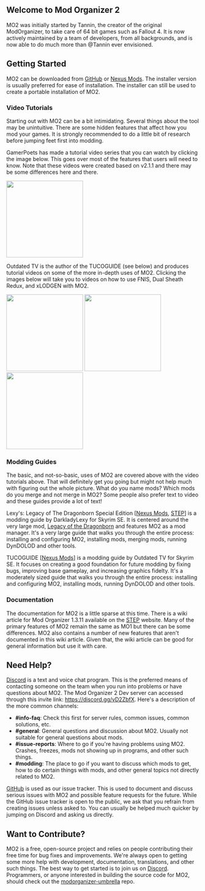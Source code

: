 ## Welcome to Mod Organizer 2

MO2 was initially started by Tannin, the creator of the original ModOrganizer, to take care of 64 bit games such as Fallout 4.  It is now actively maintained by a team of developers, from all backgrounds, and is now able to do much more than @Tannin ever envisioned.

## Getting Started

MO2 can be downloaded from [GitHub](https://github.com/ModOrganizer2/modorganizer/releases) or [Nexus Mods](https://www.nexusmods.com/skyrimspecialedition/mods/6194).  The installer version is usually preferred for ease of installation.  The installer can still be used to create a portable installation of MO2.

### Video Tutorials

Starting out with MO2 can be a bit intimidating.  Several things about the tool may be unintuitive.  There are some hidden features that affect how you mod your games.  It is strongly recommended to do a little bit of research before jumping feet first into modding.  

GamerPoets has made a tutorial video series that you can watch by clicking the image below.  This goes over most of the features that users will need to know.  Note that these videos were created based on v2.1.1 and there may be some differences here and there.

<p float="left">
  <a href="https://www.youtube.com/watch?v=DG3eqyNOByw&list=PLlN8weLk86Xh3ue76x2ibqtmMramwQmHB"><img src="https://img.youtube.com/vi/DG3eqyNOByw/0.jpg" width="200"/></a>
</p>  

Outdated TV is the author of the TUCOGUIDE (see below) and produces tutorial videos on some of the more in-depth uses of MO2.  Clicking the images below will take you to videos on how to use FNIS, Dual Sheath Redux, and xLODGEN with MO2.

<p float="left">
  <a href="https://www.youtube.com/watch?v=53472H4lAuA"><img src="https://img.youtube.com/vi/53472H4lAuA/0.jpg" width="200"/></a>
  <a href="https://www.youtube.com/watch?v=PE2OgSF4BMM"><img src="https://img.youtube.com/vi/PE2OgSF4BMM/0.jpg" width="200"/></a>
  <a href="https://www.youtube.com/watch?v=tnDH7DT98Aw"><img src="https://img.youtube.com/vi/tnDH7DT98Aw/0.jpg" width="200"/></a>
</p>

### Modding Guides

The basic, and not-so-basic, uses of MO2 are covered above with the video tutorials above.  That will definitely get you going but might not help much with figuring out the whole picture.  What do you name mods?  Which mods do you merge and not merge in MO2?  Some people also prefer text to video and these guides provide a lot of text!

Lexy's: Legacy of The Dragonborn Special Edition [[Nexus Mods](https://wiki.nexusmods.com/index.php/User:Darkladylexy/Lexys_LOTD_SE), [STEP](https://wiki.step-project.com/User:DarkladyLexy/Lexys_LOTD_SE)] is a modding guide by DarkladyLexy for Skyrim SE.  It is centered around the very large mod, [Legacy of the Dragonborn](https://www.nexusmods.com/skyrimspecialedition/mods/11802) and features MO2 as a mod manager.  It's a very large guide that walks you through the entire process: installing and configuring MO2, installing mods, merging mods, running DynDOLOD and other tools.  

TUCOGUIDE [[Nexus Mods](https://www.nexusmods.com/skyrimspecialedition/mods/10694)] is a modding guide by Outdated TV for Skyrim SE.  It focuses on creating a good foundation for future modding by fixing bugs, improving base gameplay, and increasing graphics fidelty.  It's a moderately sized guide that walks you through the entire process:  installing and configuring MO2, installing mods, running DynDOLOD and other tools.

### Documentation

The documentation for MO2 is a little sparse at this time.  There is a wiki article for Mod Organizer 1.3.11 available on the [STEP](https://wiki.step-project.com/Guide:Mod_Organizer) website.  Many of the primary features of MO2 remain the same as MO1 but there can be some differences.  MO2 also contains a number of new features that aren't documented in this wiki article.  Given that, the wiki article can be good for general information but use it with care.

## Need Help?

[Discord](https://discord.gg/vD2ZbfX) is a text and voice chat program.  This is the preferred means of contacting someone on the team when you run into problems or have questions about MO2.  The Mod Organizer 2 Dev server can accessed through this invite link: https://discord.gg/vD2ZbfX.  Here's a description of the more common channels:
* **#info-faq**: Check this first for server rules, common issues, common solutions, etc.  
* **#general**: General questions and discussion about MO2.  Usually not suitable for general questions about mods.
* **#issue-reports**: Where to go if you're having problems using MO2.  Crashes, freezes, mods not showing up in programs, and other such things. 
* **#modding**: The place to go if you want to discuss which mods to get, how to do certain things with mods, and other general topics not directly related to MO2. 

[GitHub](https://github.com/ModOrganizer2/modorganizer/issues) is used as our issue tracker.  This is used to document and discuss serious issues with MO2 and possible feature requests for the future.  While the GitHub issue tracker is open to the public, we ask that you refrain from creating issues unless asked to.  You can usually be helped much quicker by jumping on Discord and asking us directly.  

## Want to Contribute?

MO2 is a free, open-source project and relies on people contributing their free time for bug fixes and improvements.  We're always open to getting some more help with development, documentation, translations, and other such things.  The best way to get started is to join us on [Discord](https://discord.gg/vD2ZbfX).  Programmers, or anyone interested in building the source code for MO2, should check out the [modorganizer-umbrella](https://github.com/ModOrganizer2/modorganizer-umbrella) repo.
